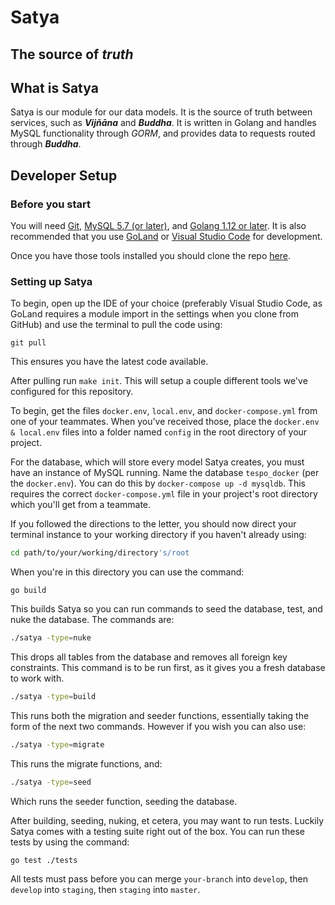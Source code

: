 # Satya

## The source of _truth_

## What is Satya

Satya is our module for our data models. It is the source of truth between services, such as ***Vijñāna*** and ***Buddha***. It is written in Golang and handles MySQL functionality through *GORM*, and provides data to requests routed through ***Buddha***.

## Developer Setup

### Before you start

You will need [Git](https://git-scm.com/), [MySQL 5.7 (or later)](https://dev.mysql.com/downloads/), and [Golang 1.12 or later](https://golang.org/dl/). It is also recommended that you use [GoLand](https://www.jetbrains.com/go/) or [Visual Studio Code](https://code.visualstudio.com) for development.

Once you have those tools installed you should clone the repo [here](https://github.com/tespo/satya.git).

### Setting up Satya

To begin, open up the IDE of your choice (preferably Visual Studio Code, as GoLand requires a module import in the settings when you clone from GitHub) and use the terminal to pull the code using:

``` git
git pull
```

This ensures you have the latest code available.

After pulling run `make init`.  This will setup a couple different tools we've configured for this repository.

To begin, get the files `docker.env`, `local.env`, and `docker-compose.yml` from one of your teammates. When you've received those, place the `docker.env & local.env` files into a folder named `config` in the root directory of your project.

For the database, which will store every model Satya creates, you must have an instance of MySQL running. Name the database `tespo_docker` (per the `docker.env`). You can do this by `docker-compose up -d mysqldb`. This requires the correct `docker-compose.yml` file in your project's root directory which you'll get from a teammate.

If you followed the directions to the letter, you should now direct your terminal instance to your working directory if you haven't already using:

``` bash
cd path/to/your/working/directory's/root
```

When you're in this directory you can use the command:

``` golang
go build
```

This builds Satya so you can run commands to seed the database, test, and nuke the database.
The commands are:

``` bash
./satya -type=nuke
```

This drops all tables from the database and removes all foreign key constraints. This command is to be run first, as it gives you a fresh database to work with.

``` bash
./satya -type=build
```

This runs both the migration and seeder functions, essentially taking the form of the next two commands. However if you wish you can also use:

``` bash
./satya -type=migrate
```

This runs the migrate functions, and:

``` bash
./satya -type=seed
```

Which runs the seeder function, seeding the database.

After building, seeding, nuking, et cetera, you may want to run tests. Luckily Satya comes with a testing suite right out of the box. You can run these tests by using the command:

``` golang
go test ./tests
```

All tests must pass before you can merge `your-branch` into `develop`, then `develop` into `staging`, then `staging` into `master`.
